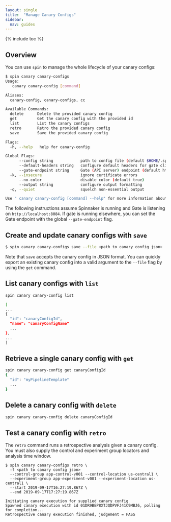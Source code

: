 ```yaml
---
layout: single
title:  "Manage Canary Configs"
sidebar:
  nav: guides
---
```


{% include toc %}

## Overview

You can use `spin` to manage the whole lifecycle of your canary configs:

```bash
$ spin canary canary-configs
Usage:
   canary canary-config [command]

Aliases:
  canary-config, canary-configs, cc

Available Commands:
  delete      Delete the provided canary config
  get         Get the canary config with the provided id
  list        List the canary configs
  retro       Retro the provided canary config
  save        Save the provided canary config

Flags:
  -h, --help   help for canary-config

Global Flags:
      --config string            path to config file (default $HOME/.spin/config)
      --default-headers string   configure default headers for gate client as comma separated list (e.g. key1=value1,key2=value2)
      --gate-endpoint string     Gate (API server) endpoint (default http://localhost:8084)
  -k, --insecure                 ignore certificate errors
      --no-color                 disable color (default true)
      --output string            configure output formatting
  -q, --quiet                    squelch non-essential output

Use " canary canary-config [command] --help" for more information about a command.
```

The following instructions assume Spinnaker is running and Gate is listening on `http://localhost:8084`. If
gate is running elsewhere, you can set the Gate endpoint with the global `--gate-endpoint` flag.


## Create and update canary configs with `save`

```bash
$ spin canary canary-configs save --file <path to canary config json>
```

Note that `save` accepts the canary config in JSON format. You can quickly export an existing
canary config into a valid argument to the `--file` flag by using the `get` command.

## List canary configs with `list`

```bash
spin canary canary-config list

[
...
{
  "id": "canaryConfigId",
  "name": "canaryConfigName"
  ...
},
...
]

```

## Retrieve a single canary config with `get`

```bash
spin canary canary-config get canaryConfigId
{
  "id": "myPipelineTemplate"
  ...
}
```

## Delete a canary config with `delete`

```bash
spin canary canary-config delete canaryConfigId
```

## Test a canary config with `retro`

The `retro` command runs a retrospective analysis given a canary config. You must also supply the
control and experiment group locators and analysis time window.

```$bash
$ spin canary canary-configs retro \
  -f <path to canary config json>
  --control-group app-control-v001 --control-location us-central1 \
  --experiment-group app-experiment-v001 --experiment-location us-central1 \
  --start 2019-09-17T16:27:19.867Z \
  --end 2019-09-17T17:27:19.867Z

Initiating canary execution for supplied canary config
Spawned canary execution with id 01DR9BEP8XTJQDPVFJ41C9MBJ6, polling for completion...
Retrospective canary execution finished, judgement = PASS
```
